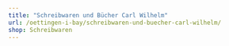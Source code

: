 ```yaml
---
title: "Schreibwaren und Bücher Carl Wilhelm"
url: /oettingen-i-bay/schreibwaren-und-buecher-carl-wilhelm/
shop: Schreibwaren
---
```

